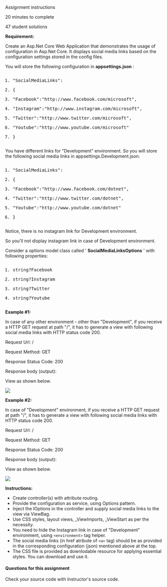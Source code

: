 Assignment instructions

20 minutes to complete

47 student solutions

**Requirement:**

Create
 an Asp.Net Core Web Application that demonstrates the usage of
configuration in Asp.Net Core. It displays social media links based on
the configuration settings stored in the config files.

You will store the following configuration in  **appsettings.json** :

<pre class="prettyprint linenums prettyprinted" role="presentation"><ol class="linenums"><li class="L0"><p><span class="pln"></span><span class="str">"SocialMediaLinks"</span><span class="pun">:</span></p></li><li class="L1" data-node-id="20231016195630-smw7yb3"><p><span class="pln"></span><span class="pun">{</span></p></li><li class="L2"><p><span class="pln"></span><span class="str">"Facebook"</span><span class="pun">:</span><span class="pln"></span><span class="str">"http://www.facebook.com/microsoft"</span><span class="pun">,</span></p></li><li class="L3" data-node-id="20231016195630-uxhlcyw"><p><span class="pln"></span><span class="str">"Instagram"</span><span class="pun">:</span><span class="pln"></span><span class="str">"http://www.instagram.com/microsoft"</span><span class="pun">,</span></p></li><li class="L4"><p><span class="pln"></span><span class="str">"Twitter"</span><span class="pun">:</span><span class="pln"></span><span class="str">"http://www.twitter.com/microsoft"</span><span class="pun">,</span></p></li><li class="L5" data-node-id="20231016195630-2kwb1pn"><p><span class="pln"></span><span class="str">"Youtube"</span><span class="pun">:</span><span class="pln"></span><span class="str">"http://www.youtube.com/microsoft"</span></p></li><li class="L6"><p><span class="pln"></span><span class="pun">}</span></p></li></ol></pre>

You
 have different links for "Development" environment. So you will store
the following social media links in appsettings.Development.json:

<pre class="prettyprint linenums prettyprinted" role="presentation"><ol class="linenums"><li class="L0"><p><span class="pln"></span><span class="str">"SocialMediaLinks"</span><span class="pun">:</span></p></li><li class="L1" data-node-id="20231016195630-21a9bxj"><p><span class="pln"></span><span class="pun">{</span></p></li><li class="L2"><p><span class="pln"></span><span class="str">"Facebook"</span><span class="pun">:</span><span class="pln"></span><span class="str">"http://www.facebook.com/dotnet"</span><span class="pun">,</span></p></li><li class="L3" data-node-id="20231016195630-m1h9rj6"><p><span class="pln"></span><span class="str">"Twitter"</span><span class="pun">:</span><span class="pln"></span><span class="str">"http://www.twitter.com/dotnet"</span><span class="pun">,</span></p></li><li class="L4"><p><span class="pln"></span><span class="str">"Youtube"</span><span class="pun">:</span><span class="pln"></span><span class="str">"http://www.youtube.com/dotnet"</span></p></li><li class="L5" data-node-id="20231016195630-nrorulp"><p><span class="pln"></span><span class="pun">}</span></p></li></ol></pre>

Notice, there is no instagram link for Development environment.

So you'll not display instagram link in case of Development environment.

Consider a options model class called ' **SocialMediaLinksOptions** ' with following properties:

<pre class="prettyprint linenums prettyprinted" role="presentation"><ol class="linenums"><li class="L0"><p><span class="pln"></span><span class="kwd">string</span><span class="pun">?</span><span class="pln"></span><span class="typ">Facebook</span></p></li><li class="L1" data-node-id="20231016195630-1rv090e"><p><span class="pln"></span><span class="kwd">string</span><span class="pun">?</span><span class="pln"></span><span class="typ">Instagram</span></p></li><li class="L2"><p><span class="pln"></span><span class="kwd">string</span><span class="pun">?</span><span class="pln"></span><span class="typ">Twitter</span></p></li><li class="L3" data-node-id="20231016195630-p8pdw1l"><p><span class="pln"></span><span class="kwd">string</span><span class="pun">?</span><span class="pln"></span><span class="typ">Youtube</span></p></li></ol></pre>

**Example #1:**

In
 case of any other environment - other than "Development", if you
receive a HTTP GET request at path "/", it has to generate a view with
following social media links with HTTP status code 200.

Request Url: /

Request Method: GET

Response Status Code: 200

Response body (output):

View as shown below.

![](https://img-c.udemycdn.com/redactor/raw/assignment/2023-02-13_14-36-21-37a6f22f4b9c77ba9404b7dfab321b9b.png)

**Example #2:**

In
 case of "Development" environment, if you receive a HTTP GET request at
 path "/", it has to generate a view with following social media links
with HTTP status code 200.

Request Url: /

Request Method: GET

Response Status Code: 200

Response body (output):

View as shown below.

![](https://img-c.udemycdn.com/redactor/raw/assignment/2023-02-13_14-36-21-ddd8712f83fca52cc26aa6e775a1ed56.png)

**Instructions:**

* Create controller(s) with attribute routing.
* Provide the configuration as service, using Options pattern.
* Inject the IOptions in the controller and supply social media links to the view via ViewBag.
* Use CSS styles, layout views, _ViewImports, _ViewStart as per the necessity.
* You need to hide the Instagram link in case of "Development" environment, using `<environment>` tag helper.
* The social media links (in href atribute of `<a>` tag) should be as provided in the corresponding configuration (json) mentioned above at the top.
* The CSS file is provided as downlodable resource for applying essential styles. You can download and use it.

#### Questions for this assignment

Check your source code with Instructor's source code.
